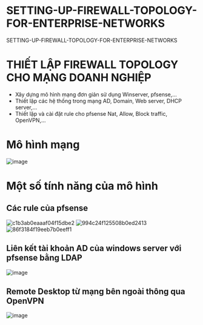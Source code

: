 # SETTING-UP-FIREWALL-TOPOLOGY-FOR-ENTERPRISE-NETWORKS
SETTING-UP-FIREWALL-TOPOLOGY-FOR-ENTERPRISE-NETWORKS
# THIẾT LẬP FIREWALL TOPOLOGY CHO MẠNG DOANH NGHIỆP
- Xây dựng mô hình mạng đơn giản sử dụng Winserver, pfsense,...
- Thiết lặp các hệ thống trong mạng AD, Domain, Web server, DHCP server,...
- Thiết lặp và cài đặt rule cho pfsense Nat, Allow, Block traffic, OpenVPN,...
# Mô hình mạng
![image](https://github.com/YoLo158/SETTING-UP-FIREWALL-TOPOLOGY-FOR-ENTERPRISE-NETWORKS/assets/125547239/cc053072-c102-4e56-b9ec-be70818efdd3)
# Một số tính năng của mô hình
## Các rule của pfsense
![c1b3ab0eaaaf04f15dbe2](https://github.com/YoLo158/SETTING-UP-FIREWALL-TOPOLOGY-FOR-ENTERPRISE-NETWORKS/assets/125547239/dc452934-d6cd-434f-805f-68b242c56566)
![994c24f125508b0ed2413](https://github.com/YoLo158/SETTING-UP-FIREWALL-TOPOLOGY-FOR-ENTERPRISE-NETWORKS/assets/125547239/e7b60d23-0617-4d05-80a5-064c9575a21f)
![86f3184f19eeb7b0eeff1](https://github.com/YoLo158/SETTING-UP-FIREWALL-TOPOLOGY-FOR-ENTERPRISE-NETWORKS/assets/125547239/fa62f7ef-5215-44df-b054-0d8ab98a1d5c)
## Liên kết tài khoản AD của windows server với pfsense bằng LDAP
![image](https://github.com/YoLo158/SETTING-UP-FIREWALL-TOPOLOGY-FOR-ENTERPRISE-NETWORKS/assets/125547239/151ec508-41cc-41b2-bce7-41aa963f6e3d)
## Remote Desktop từ mạng bên ngoài thông qua OpenVPN
![image](https://github.com/YoLo158/SETTING-UP-FIREWALL-TOPOLOGY-FOR-ENTERPRISE-NETWORKS/assets/125547239/13219ddd-a6e2-47cc-b8f8-9bcfdd2830f2)
